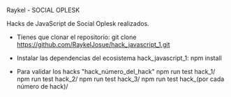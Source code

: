 Raykel - SOCIAL OPLESK

Hacks de JavaScript de Social Oplesk realizados.

* Tienes que clonar el repositorio:
  git clone https://github.com/RaykelJosue/hack_javascript_1.git
  
* Instalar las dependencias del ecosistema hack_javascript_1:
  npm install 

* Para validar los hacks "hack_número_del_hack"
  npm run test hack_1/
  npm run test hack_2/
  npm run test hack_3/
  npm run test hack_(por cada número de hack)/
